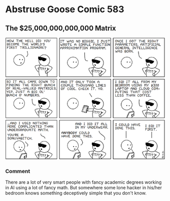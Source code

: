 # Abstruse Goose Comic 583
## The $25,000,000,000,000 Matrix

![image](comics/the_almost_free_lunch_theorem.png)
### Comment
There are a lot of very smart people with fancy academic degrees working in AI using a lot of fancy math. But somewhere some lone hacker in his/her bedroom knows something deceptively simple that you don't know.
